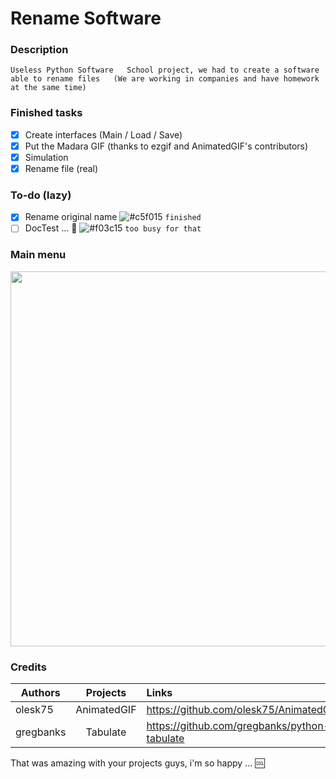 # Rename Software

### Description 
`Useless Python Software  
School project, we had to create a software able to rename files  
(We are working in companies and have homework at the same time)`

### Finished tasks
- [x] Create interfaces (Main / Load / Save)
- [x] Put the Madara GIF (thanks to ezgif and AnimatedGIF's contributors)
- [x] Simulation
- [x] Rename file (real)

### To-do (lazy)
- [x] Rename original name ![#c5f015](https://placehold.it/15/c5f015/000000?text=+) `finished`
- [ ] DocTest ... :rofl: ![#f03c15](https://placehold.it/15/f03c15/000000?text=+) `too busy for that`

### Main menu

<img src="https://i.imgur.com/rg6W3Bf.gif" width="600px"></img>

### Credits


| Authors       | Projects      | Links |
| ------------- |:-------------:|:----- |
| olesk75       | AnimatedGIF   | https://github.com/olesk75/AnimatedGIF |
| gregbanks     | Tabulate      | https://github.com/gregbanks/python-tabulate |

That was amazing with your projects guys, i'm so happy ... :cool:
